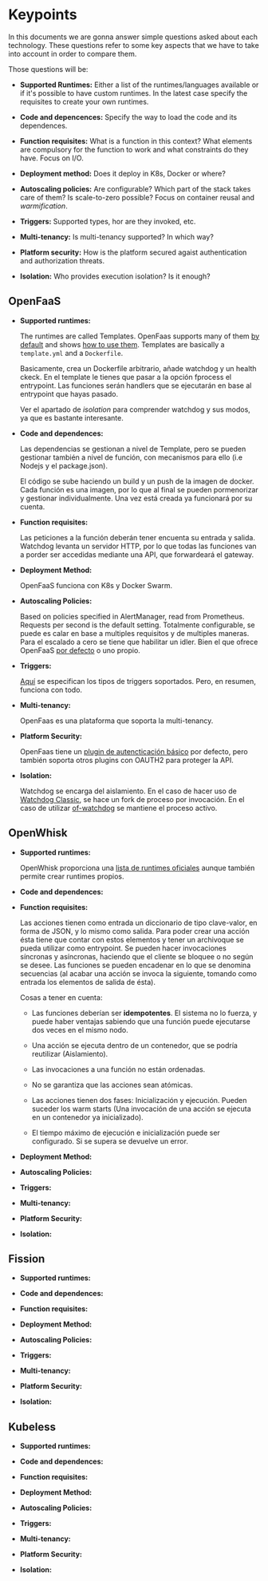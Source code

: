 # Keypoints

In this documents we are gonna answer simple questions asked about each technology. These questions refer to some key aspects that we have to take into account in order to compare them. 

Those questions will be:

- **Supported Runtimes:** Either a list of the runtimes/languages available or if it's possible to have custom runtimes. In the latest case specify the requisites to create your own runtimes.

- **Code and depencences:** Specify the way to load the code and its dependences.

- **Function requisites:** What is a function in this context? What elements are compulsory for the function to work and what constraints do they have. Focus on I/O.

- **Deployment method:** Does it deploy in K8s, Docker or where?

- **Autoscaling policies:** Are configurable? Which part of the stack takes care of them? Is scale-to-zero possible? Focus on container reusal and *warmification*.

- **Triggers:** Supported types, hor are they invoked, etc.

- **Multi-tenancy:** Is multi-tenancy supported? In which way?

- **Platform security:** How is the platform secured agaist authentication and authorization threats.

- **Isolation:** Who provides execution isolation? Is it enough?

## **OpenFaaS**

- **Supported runtimes:**

  The runtimes are called Templates. OpenFaas supports many of them [by default](https://github.com/openfaas/templates) and shows [how to use them](https://docs.openfaas.com/cli/templates/). Templates are basically a `template.yml` and a `Dockerfile`.

  Basicamente, crea un Dockerfile arbitrario, añade watchdog y un health ckeck. En el template le tienes que pasar a la opción fprocess el entrypoint. Las funciones serán handlers que se ejecutarán en base al entrypoint que hayas pasado.

  Ver el apartado de _isolation_ para comprender watchdog y sus modos, ya que es bastante interesante.

- **Code and dependences:**

  Las dependencias se gestionan a nivel de Template, pero se pueden gestionar también a nivel de función, con mecanismos para ello (i.e Nodejs y el package.json).

  El código se sube haciendo un build y un push de la imagen de docker. Cada función es una imagen, por lo que al final se pueden pormenorizar y gestionar individualmente. Una vez está creada ya funcionará por su cuenta.

- **Function requisites:**

  Las peticiones a la función deberán tener encuenta su entrada y salida. Watchdog levanta un servidor HTTP, por lo que todas las funciones van a porder ser accedidas mediante una API, que forwardeará el gateway.

- **Deployment Method:**

  OpenFaaS funciona con K8s y Docker Swarm.

- **Autoscaling Policies:**

  Based on policies specified in AlertManager, read from Prometheus. Requests per second is the default setting. Totalmente configurable, se puede es calar en base a multiples requisitos y de multiples maneras. Para el escalado a cero se tiene que habilitar un idler. Bien el que ofrece OpenFaaS [por defecto](https://github.com/openfaas-incubator/faas-idler) o uno propio.

- **Triggers:**

  [Aquí](https://docs.openfaas.com/reference/triggers/) se especifican los tipos de triggers soportados. Pero, en resumen, funciona con todo.

- **Multi-tenancy:**

  OpenFaas es una plataforma que soporta la multi-tenancy.

- **Platform Security:**

  OpenFaas tiene un [plugin de autencticación básico](https://github.com/openfaas/faas/tree/master/auth/basic-auth) por defecto, pero también soporta otros plugins con OAUTH2 para proteger la API.

- **Isolation:**

  Watchdog se encarga del aislamiento. En el caso de hacer uso de [Watchdog Classic](https://github.com/openfaas/faas/tree/master/watchdog), se hace un fork de proceso por invocación. En el caso de utilizar [of-watchdog](https://github.com/openfaas-incubator/of-watchdog/blob/master/README.md) se mantiene el proceso activo. 

## **OpenWhisk**

- **Supported runtimes:**

  OpenWhisk proporciona una [lista de runtimes oficiales](https://github.com/apache/openwhisk/blob/master/docs/actions.md#languages-and-runtimes) aunque también permite crear runtimes propios.

- **Code and dependences:**

- **Function requisites:**

  Las acciones tienen como entrada un diccionario de tipo clave-valor, en forma de JSON, y lo mismo como salida. Para poder crear una acción ésta tiene que contar con estos elementos y tener un archivoque se pueda utilizar como entrypoint. Se pueden hacer invocaciones síncronas y asíncronas, haciendo que el cliente se bloquee o no según se desee. Las funciones se pueden encadenar en lo que se denomina secuencias (al acabar una acción se invoca la siguiente, tomando como entrada los elementos de salida de ésta).

  Cosas a tener en cuenta:

  - Las funciones deberían ser **idempotentes**. El sistema no lo fuerza, y puede haber ventajas sabiendo que una función puede ejecutarse dos veces en el mismo nodo.

  - Una acción se ejecuta dentro de un contenedor, que se podría reutilizar (Aislamiento).

  - Las invocaciones a una función no están ordenadas.

  - No se garantiza que las acciones sean atómicas.

  - Las acciones tienen dos fases: Inicialización y ejecución. Pueden suceder los warm starts (Una invocación de una acción se ejecuta en un contenedor ya inicializado).

  - El tiempo máximo de ejecución e inicialización puede ser configurado. Si se supera se devuelve un error.

- **Deployment Method:**

- **Autoscaling Policies:**

- **Triggers:**

- **Multi-tenancy:**

- **Platform Security:**

- **Isolation:**

## **Fission**

- **Supported runtimes:**

- **Code and dependences:**

- **Function requisites:**

- **Deployment Method:**

- **Autoscaling Policies:**

- **Triggers:**

- **Multi-tenancy:**

- **Platform Security:**

- **Isolation:**

## **Kubeless**

- **Supported runtimes:**

- **Code and dependences:**

- **Function requisites:**

- **Deployment Method:**

- **Autoscaling Policies:**

- **Triggers:**

- **Multi-tenancy:**

- **Platform Security:**

- **Isolation:**